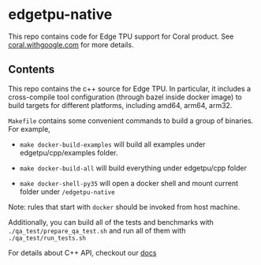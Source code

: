 # edgetpu-native

This repo contains code for Edge TPU support for Coral product. See
[coral.withgoogle.com](https://coral.withgoogle.com) for more details.

## Contents

This repo contains the c++ source for Edge TPU. In particular, it includes a
cross-compile tool configuration (through bazel inside docker image) to build
targets for different platforms, including amd64, arm64, arm32.

`Makefile` contains some convenient commands to build a group of binaries. For
example,

*   `make docker-build-examples` will build all examples under
    edgetpu/cpp/examples folder.

*   `make docker-build-all` will build everything under edgetpu/cpp folder

*   `make docker-shell-py35` will open a docker shell and mount current folder
    under `/edgetpu-native`

Note: rules that start with `docker` should be invoked from host machine.

Additionally, you can build all of the tests and benchmarks with
`./qa_test/prepare_qa_test.sh` and run all of them with `./qa_test/run_tests.sh`

For details about C++ API, checkout our
[docs](https://coral.withgoogle.com/docs/edgetpu/api-cpp/)
